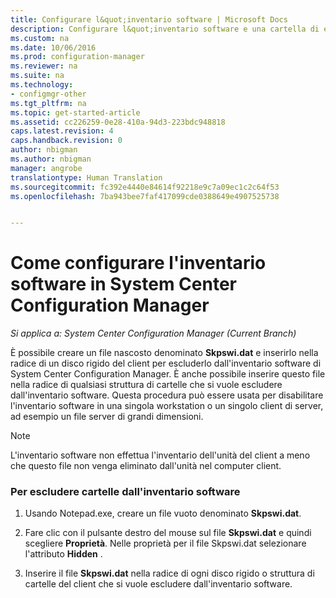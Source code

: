 ```yaml
---
title: Configurare l&quot;inventario software | Microsoft Docs
description: Configurare l&quot;inventario software e una cartella di esclusione di inventario in System Center Configuration Manager.
ms.custom: na
ms.date: 10/06/2016
ms.prod: configuration-manager
ms.reviewer: na
ms.suite: na
ms.technology:
- configmgr-other
ms.tgt_pltfrm: na
ms.topic: get-started-article
ms.assetid: cc226259-0e28-410a-94d3-223bdc948818
caps.latest.revision: 4
caps.handback.revision: 0
author: nbigman
ms.author: nbigman
manager: angrobe
translationtype: Human Translation
ms.sourcegitcommit: fc392e4440e84614f92218e9c7a09ec1c2c64f53
ms.openlocfilehash: 7ba943bee7faf417099cde0388649e4907525738


---
```

# <a name="how-to-configure-software-inventory-in-system-center-configuration-manager"></a>Come configurare l'inventario software in System Center Configuration Manager

*Si applica a: System Center Configuration Manager (Current Branch)*

È possibile creare un file nascosto denominato **Skpswi.dat** e inserirlo nella radice di un disco rigido del client per escluderlo dall'inventario software di System Center Configuration Manager. È anche possibile inserire questo file nella radice di qualsiasi struttura di cartelle che si vuole escludere dall'inventario software. Questa procedura può essere usata per disabilitare l'inventario software in una singola workstation o un singolo client di server, ad esempio un file server di grandi dimensioni.  

> [!NOTE]  
>  L'inventario software non effettua l'inventario dell'unità del client a meno che questo file non venga eliminato dall'unità nel computer client.  

### <a name="to-exclude-folders-from-software-inventory"></a>Per escludere cartelle dall'inventario software  

1.  Usando Notepad.exe, creare un file vuoto denominato **Skpswi.dat**.  

2.  Fare clic con il pulsante destro del mouse sul file **Skpswi.dat** e quindi scegliere **Proprietà**. Nelle proprietà per il file Skpswi.dat selezionare l'attributo **Hidden** .  

3.  Inserire il file **Skpswi.dat** nella radice di ogni disco rigido o struttura di cartelle del client che si vuole escludere dall'inventario software.  



<!--HONumber=Dec16_HO3-->


